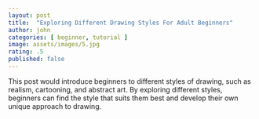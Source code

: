 ```yaml
---
layout: post
title:  "Exploring Different Drawing Styles For Adult Beginners"
author: john
categories: [ beginner, tutorial ]
image: assets/images/5.jpg
rating: .5
published: false
---
```


This post would introduce beginners to different styles of drawing, such as realism, cartooning, and abstract art. By exploring different styles, beginners can find the style that suits them best and develop their own unique approach to drawing.
